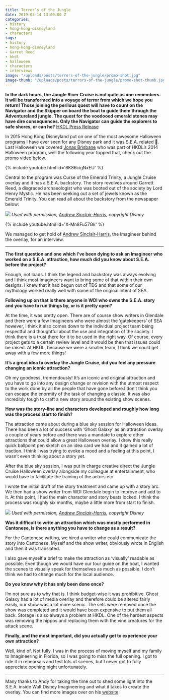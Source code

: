 ```yaml
---
title: Terror’s of the Jungle
date: 2019-05-14 13:00:00 Z
categories:
- history
- hong-kong-disneyland
- characters
tags:
- history
- hong-kong-disneyland
- Garret Reed
- hkdl
- halloween
- characters
- interviews
image: "/uploads/posts/terrors-of-the-jungle/promo-shot.jpg"
image-thumb: "/uploads/posts/terrors-of-the-jungle/promo-shot-thumb.jpg"
---
```


**In the dark hours, the Jungle River Cruise is not quite as one remembers. It will be transformed into a voyage of terror from which we hope you return! Those joining the perilous quest will have to count on the Navigator and the Skipper on board the boat to guide them through the Adventureland jungle. The quest for the voodooed emerald stones may have dire consequences. Only the Navigator can guide the explorers to safe shores, or can he?**
[HKDL Press Release](http://news-en.hongkongdisneyland.com/PressReleases/PressReleaseDetail.aspx?AssetId=f809b65c-4134-41ab-aa5a-10bcac0bf63b)

In 2015 Hong Kong Disneyland put on one of the most awesome Halloween programs I have ever seen for any Disney park and it was S.E.A. related 🤤. Last Halloween we covered [Jonas Brisbane](https://jungleskipper.com/history/hong-kong-disneyland/characters/who-is-jonas-brisbane) who was part of HKDL’s 2014 Halloween program, well the following year topped that, check out the promo video below.

{% include youtube.html id='6K86cigNxEU' %}

Central to the program was Curse of the Emerald Trinity, a Jungle Cruise overlay and it has a S.E.A. backstory. The story revolves around Garrett Reed, a disgraced archaeologist who was booted out of the society by Lord Henry Mystic. He has been seeking out a set of jewels known as the Emerald Trinity. You can read all about the backstory from the newspaper below:

![](/uploads/posts/terrors-of-the-jungle/curse-of-the-emerald-trinity-newspaper.png)
*Used with permission, [Andrew Sinclair-Harris](https://www.andysinclairharris.com/jrc-halloween), copyright Disney*

{% include youtube.html id='X-Mn8Fu57Gk' %}

We managed to get hold of [Andrew Sinclair-Harris](https://www.andysinclairharris.com/), the Imagineer behind the overlay, for an interview.

- - - -

**The first question and one which I’ve been dying to ask an Imagineer who worked on a S.E.A. attraction, how much did you know about S.E.A. before the project?**

Enough, not loads. I think the legend and backstory was always evolving and I think most Imagineers want to bring some of that within their own designs. I knew that it had begun out of TDS and that some of our mythology worked really well with some of the original intent of SEA.

**Following up on that is there anyone in WDI who owns the S.E.A. story and you have to run things by, or is it pretty open?**

At the time, it was pretty open. There are of course show writers in Glendale and there were a few Imagineers who were almost the ‘gatekeepers’ of SEA however, I think it also comes down to the individual project team being respectful and thoughtful about the use and integration of the society. I think there is a trust there for it to be used in the right way.
Of course, every project gets to a certain review level and it would be then that issues could be raised. At HKDL, because we were a smaller team, I think we could get away with a few more things!

**It’s a great idea to overlay the Jungle Cruise, did you feel any pressure changing an iconic attraction?**

Oh my goodness, tremendously! It’s an iconic and original attraction and you have to go into any design change or revision with the utmost respect to the work done by all the people that have gone before.I don’t think you can escape the enormity of the task of changing a classic.
It was also incredibly tough to craft a new story around the existing show scenes.

**How was the story-line and characters developed and roughly how long was the process start to finish?**

The attraction came about during a blue sky session for Halloween ideas. There had been a lot of success with ‘Ghost Galaxy’ as an attraction overlay a couple of years before and there was a mandate to explore other attractions that could allow a great Halloween overlay. I drew this really quick ballpoint pen sketch on an idea card we had and it gained a lot of traction. I think I was trying to evoke a mood and a feeling at this point, I wasn’t even thinking about a story yet.

After the blue sky session, I was put in charge creative direct the Jungle Cruise Halloween overlay alongside my colleague at entertainment, who would have to facilitate the training of the actors etc.

I wrote the initial draft of the story treatment and came up with a story arc. We then had a show writer from WDI Glendale begin to improve and add to it. At this point, I had the main character and story beats locked. I think the process was roughly six months, maybe a little more from start to finish.

![](/uploads/posts/terrors-of-the-jungle/concept.jpg)
*Used with permission, [Andrew Sinclair-Harris](https://www.andysinclairharris.com/jrc-halloween), copyright Disney*

**Was it difficult to write an attraction which was mostly performed in Cantonese, is there anything you have to change as a result?**

For the Cantonese writing, we hired a writer who could communicate the story into Cantonese. Myself and the show writer, obviously wrote in English and then it was translated.

I also gave myself a brief to make the attraction as ‘visually’ readable as possible. Even though we would have our tour guide on the boat, I wanted the scenes to visually speak for themselves as much as possible. I don’t think we had to change much for the local audience.

**Do you know why it has only been done once?**

I’m not sure as to why that is. I think budget-wise it was prohibitive. Ghost Galaxy had a lot of media overlay and therefore could be altered fairly easily, our show was a lot more scenic. The sets were removed once the show was completed and it would have been expensive to put them all back. Storage is also always a problem at HKDL.
One of the hardest aspects was removing the hippos and replacing them with the vine creatures for the attack scene.

**Finally, and the most important, did you actually get to experience your own attraction?**

Well, kind of. Not fully. I was in the process of moving myself and my family to Imagineering in Florida, so I was going to miss the full opening. I got to ride it in rehearsals and test lots of scenes, but I never got to fully appreciate opening night unfortunately.

- - - -

Many thanks to Andy for taking the time out to shed some light into the S.E.A. inside Walt Disney Imagineering and what it takes to create the overlay. You can find more images over on his [website](https://www.andysinclairharris.com/jrc-halloween).
